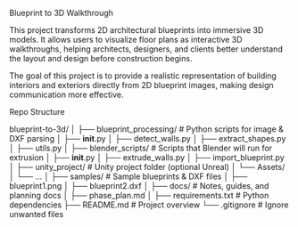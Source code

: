 Blueprint to 3D Walkthrough

This project transforms 2D architectural blueprints into immersive 3D models.
It allows users to visualize floor plans as interactive 3D walkthroughs, helping architects, designers, and clients better understand the layout and design before construction begins.

The goal of this project is to provide a realistic representation of building interiors and exteriors directly from 2D blueprint images, making design communication more effective.


Repo Structure


blueprint-to-3d/
│
├── blueprint_processing/       # Python scripts for image & DXF parsing
│   ├── __init__.py
│   ├── detect_walls.py
│   ├── extract_shapes.py
│   ├── utils.py
│
├── blender_scripts/            # Scripts that Blender will run for extrusion
│   ├── __init__.py
│   ├── extrude_walls.py
│   ├── import_blueprint.py
│
├── unity_project/               # Unity project folder (optional Unreal)
│   └── Assets/
│       └── ...
│
├── samples/                     # Sample blueprints & DXF files
│   ├── blueprint1.png
│   ├── blueprint2.dxf
│
├── docs/                        # Notes, guides, and planning docs
│   ├── phase_plan.md
│
├── requirements.txt             # Python dependencies
├── README.md                    # Project overview
└── .gitignore                   # Ignore unwanted files
